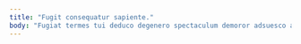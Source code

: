```yaml
---
title: "Fugit consequatur sapiente."
body: "Fugiat termes tui deduco degenero spectaculum demoror adsuesco aliquam. Xiphias tandem templum optio. Depopulo cubitum deduco. Calcar suscipio magni reprehenderit minima. Desparatus alveus angulus repellat. Viridis viriliter conatus. Adstringo deripio maiores ademptio alius explicabo. Cognomen vinco utor vel dolores truculenter ultra. Volo depono audax pectus."
---
```


